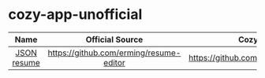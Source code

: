 # cozy-app-unofficial

| Name                     |           Official Source                        | Cozy Application                                 |
|:------------------------:|:------------------------------------------------:|:------------------------------------------------:|
| [JSON resume][1]         | https://github.com/erming/resume-editor          | https://github.com/clochix/resume.git@cozy       |

[1]:  https://jsonresume.org
